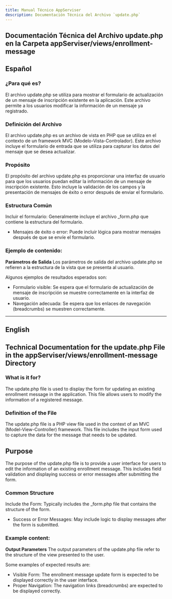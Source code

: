 ```yaml
---
title: Manual Técnico AppServiser
description: Documentación Técnica del Archivo `update.php`
---
```


## Documentación Técnica del Archivo update.php en la Carpeta appServiser/views/enrollment-message

## Español

### ¿Para qué es?
El archivo update.php se utiliza para mostrar el formulario de actualización de un mensaje de inscripción existente en la aplicación. Este archivo permite a los usuarios modificar la información de un mensaje ya registrado.

### Definición del Archivo
El archivo update.php es un archivo de vista en PHP que se utiliza en el contexto de un framework MVC (Modelo-Vista-Controlador). Este archivo incluye el formulario de entrada que se utiliza para capturar los datos del mensaje que se desea actualizar.

### Propósito
El propósito del archivo update.php es proporcionar una interfaz de usuario para que los usuarios puedan editar la información de un mensaje de inscripción existente. Esto incluye la validación de los campos y la presentación de mensajes de éxito o error después de enviar el formulario.

### Estructura Común
Incluir el formulario: Generalmente incluye el archivo _form.php que contiene la estructura del formulario.
- Mensajes de éxito o error: Puede incluir lógica para mostrar mensajes después de que se envíe el formulario.

### Ejemplo de contenido:
**Parámetros de Salida**
Los parámetros de salida del archivo update.php se refieren a la estructura de la vista que se presenta al usuario. 

Algunos ejemplos de resultados esperados son:
- Formulario visible: Se espera que el formulario de actualización de mensaje de inscripción se muestre correctamente en la interfaz de usuario.
- Navegación adecuada: Se espera que los enlaces de navegación (breadcrumbs) se muestren correctamente.

---

## English

## Technical Documentation for the update.php File in the appServiser/views/enrollment-message Directory

### What is it for?
The update.php file is used to display the form for updating an existing enrollment message in the application. This file allows users to modify the information of a registered message.

### Definition of the File
The update.php file is a PHP view file used in the context of an MVC (Model-View-Controller) framework. This file includes the input form used to capture the data for the message that needs to be updated.

## Purpose
The purpose of the update.php file is to provide a user interface for users to edit the information of an existing enrollment message. This includes field validation and displaying success or error messages after submitting the form.

### Common Structure
Include the Form: Typically includes the _form.php file that contains the structure of the form.
- Success or Error Messages: May include logic to display messages after the form is submitted.

### Example content:
**Output Parameters**
The output parameters of the update.php file refer to the structure of the view presented to the user. 

Some examples of expected results are:
- Visible Form: The enrollment message update form is expected to be displayed correctly in the user interface.
- Proper Navigation: The navigation links (breadcrumbs) are expected to be displayed correctly.
